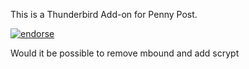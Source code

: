 This is a Thunderbird Add-on for Penny Post.

[![endorse](http://api.coderwall.com/jonasbits/endorsecount.png)](http://coderwall.com/jonasbits)

Would it be possible to remove
mbound and add scrypt
